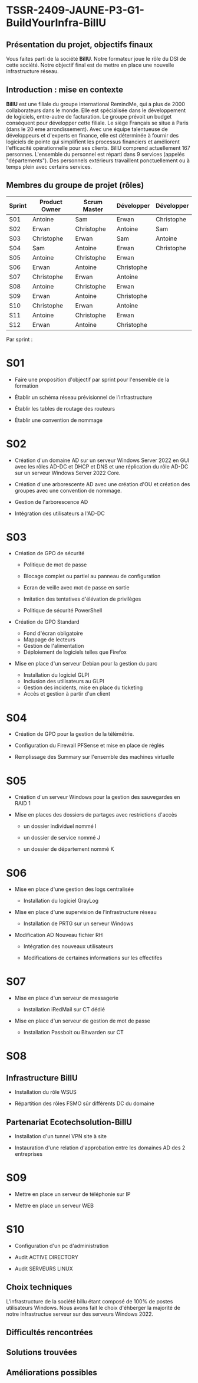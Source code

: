 # TSSR-2409-JAUNE-P3-G1-BuildYourInfra-BillU

## Présentation du projet, objectifs finaux

Vous faites parti de la société **BillU**.
Notre formateur joue le rôle du DSI de cette société.
Notre objectif final est de mettre en place une nouvelle infrastructure réseau.

## Introduction : mise en contexte

**BillU** est une filiale du groupe international RemindMe, qui a plus de 2000 collaborateurs dans le monde. Elle est spécialisée dans le développement de logiciels, entre-autre de facturation. Le groupe prévoit un budget conséquent pour développer cette filiale. Le siège Français se situe à Paris (dans le 20 eme arrondissement).
Avec une équipe talentueuse de développeurs et d'experts en finance, elle est déterminée à fournir des logiciels de pointe qui simplifient les processus financiers et améliorent l'efficacité opérationnelle pour ses clients.
BillU comprend actuellement 167 personnes.
L'ensemble du personnel est réparti dans 9 services (appelés "départements").
Des personnels extérieurs travaillent ponctuellement ou à temps plein avec certains services.

## Membres du groupe de projet (rôles)
| Sprint  | Product Owner | Scrum Master  |  Développer |  Développer |
|---|---|---|---|---|
|  S01 | Antoine   | Sam  |  Erwan |  Christophe |
|  S02 |  Erwan | Christophe  | Antoine  |  Sam |
| S03  |  Christophe | Erwan  | Sam | Antoine  |
|  S04 |  Sam | Antoine  | Erwan  | Christophe  |
|  S05 |  Antoine |  Christophe |  Erwan |   |
| S06  |  Erwan |  Antoine |  Christophe |   |
| S07  |  Christophe | Erwan  |  Antoine |   |
|  S08 |  Antoine |  Christophe | Erwan  |   |
|  S09 |  Erwan |  Antoine |  Christophe |   |
| S10  | Christophe | Erwan | Antoine |   |
| S11  | Antoine  | Christophe  | Erwan  |   |
|  S12 |  Erwan  | Antoine   | Christophe  |   |


Par sprint :
# S01

- Faire une proposition d'objectif par sprint pour l'ensemble de la formation
   
- Établir un schéma réseau prévisionnel de l'infrastructure

- Établir les tables de routage des routeurs

- Établir une convention de nommage


# S02

- Création d'un domaine AD sur un serveur Windows Server 2022 en GUI avec les rôles AD-DC et DHCP et DNS et une réplication du rôle AD-DC sur un serveur Windows Server 2022 Core.

- Création d'une arborescente AD avec une création d'OU et création des groupes avec une convention de nommage.

- Gestion de l'arborescence AD

- Intégration des utilisateurs a l'AD-DC

  
   
# S03

- Création de GPO de sécurité 

	- Politique de mot de passe
   
	- Blocage complet ou partiel au panneau de configuration
   
	- Ecran de veille avec mot de passe en sortie
   
	- Imitation des tentatives d'élévation de privilèges
   
	- Politique de sécurité PowerShell

- Création de GPO Standard
	- Fond d'écran obligatoire 
	- Mappage de lecteurs
	- Gestion de l'alimentation
	- Déploiement de logiciels telles que Firefox



- Mise en place d'un serveur Debian pour la gestion du parc

	- Installation du logiciel GLPI 
	- Inclusion des utilisateurs au GLPI
	- Gestion des incidents, mise en place du ticketing
	- Accès et gestion à partir d'un client 


   
# S04

- Création de GPO pour la gestion de la télémétrie.

- Configuration du Firewall PFSense et mise en place de réglés 

- Remplissage des Summary sur l'ensemble des machines virtuelle 

# S05

- Création d'un serveur Windows pour la gestion des sauvegardes en RAID 1
  
- Mise en places des dossiers de partages avec restrictions d'accès

	- un dossier individuel nommé I

	- un dossier de service nommé J

	- un dossier de département nommé K 

# S06

- Mise en place d'une gestion des logs centralisée
  
	- Installation du logiciel GrayLog 

- Mise en place d'une supervision de l'infrastructure réseau
 	- Installation de PRTG sur un serveur Windows


- Modification AD Nouveau fichier RH 
	- Intégration des nouveaux utilisateurs
   
	- Modifications de certaines informations sur les effectifes 

# S07

- Mise en place d'un serveur de messagerie
	- Installation iRedMail sur CT dédié

- Mise en place d'un serveur de gestion de mot de passe
	- Installation Passbolt ou Bitwarden sur CT

# S08
 ## Infrastructure BillU
 
- Installation du rôle WSUS 

- Répartition des rôles FSMO sûr différents DC du domaine

 ## Partenariat Ecotechsolution-BillU
 
- Installation d'un tunnel VPN site à site

- Instauration d'une relation d'approbation entre les domaines AD des 2 entreprises

# S09

- Mettre en place un serveur de téléphonie sur IP

- Mettre en place un serveur WEB

# S10 
- Configuration d'un pc d'administration

- Audit ACTIVE DIRECTORY

- Audit SERVEURS LINUX
 
## Choix techniques

L'infrastructure de la société billu étant composé de 100% de postes utilisateurs Windows. Nous avons fait le choix d'éhberger la majorité de notre infrastructue serveur sur des serveurs Windows 2022.  



## Difficultés rencontrées





## Solutions trouvées






## Améliorations possibles
